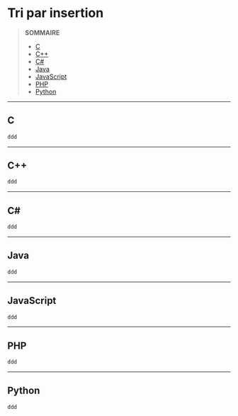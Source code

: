 # Tri par insertion

> **SOMMAIRE**
> + [C](#c)
> + [C++](#c-1)
> + [C#](#c-2)
> + [Java](#java)
> + [JavaScript](#javascript)
> + [PHP](#php)
> + [Python](#python)

---

## C

```c
ddd
```

---

## C++

```cpp
ddd
```

---

## C#

```csharp
ddd
```

---

## Java

```java
ddd
```

---

## JavaScript

```js
ddd
```

---

## PHP

```php
ddd
```

---

## Python

```python
ddd
```
